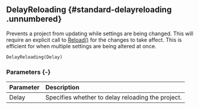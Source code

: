 ## DelayReloading {#standard-delayreloading .unnumbered}

Prevents a project from updating while settings are being changed. This will require an explicit call to [Reload()](#standard-reload) for the changes to take affect. This is efficient for when multiple settings are being altered at once.

```{sql}
DelayReloading(Delay)
```

### Parameters {-}

**Parameter** | **Description**
| :-- | :-- |
Delay | Specifies whether to delay reloading the project.